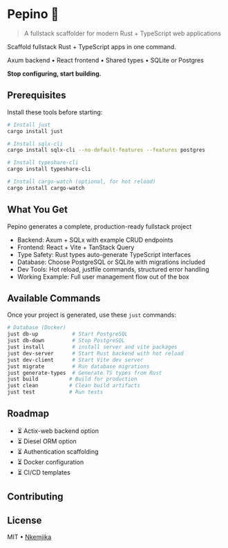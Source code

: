# Pepino 🥒

> A fullstack scaffolder for modern Rust + TypeScript web applications

Scaffold fullstack Rust + TypeScript apps in one command.

Axum backend • React frontend • Shared types • SQLite or Postgres


**Stop configuring, start building.**

## Prerequisites
Install these tools before starting:

```bash
# Install just
cargo install just

# Install sqlx-cli
cargo install sqlx-cli --no-default-features --features postgres

# Install typeshare-cli
cargo install typeshare-cli

# Install cargo-watch (optional, for hot reload)
cargo install cargo-watch
```

## What You Get
Pepino generates a complete, production-ready fullstack project

- Backend: Axum + SQLx with example CRUD endpoints
- Frontend: React + Vite + TanStack Query
- Type Safety: Rust types auto-generate TypeScript interfaces
- Database: Choose PostgreSQL or SQLite with migrations included
- Dev Tools: Hot reload, justfile commands, structured error handling
- Working Example: Full user management flow out of the box

## Available Commands
Once your project is generated, use these `just` commands:

```bash
# Database (Docker)
just db-up           # Start PostgreSQL
just db-down         # Stop PostgreSQL
just install         # install server and vite packages
just dev-server      # Start Rust backend with hot reload
just dev-client      # Start Vite dev server
just migrate         # Run database migrations
just generate-types  # Generate TS types from Rust
just build          # Build for production
just clean          # Clean build artifacts
just test           # Run tests
```
## Roadmap
- ⏳ Actix-web backend option
- ⏳ Diesel ORM option
- ⏳ Authentication scaffolding
- ⏳ Docker configuration
- ⏳ CI/CD templates

## Contributing
## License
MIT • [Nkemjika](https://github.com/nkemjikanma)
